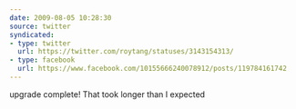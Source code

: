 ```yaml
---
date: 2009-08-05 10:28:30
source: twitter
syndicated:
- type: twitter
  url: https://twitter.com/roytang/statuses/3143154313/
- type: facebook
  url: https://www.facebook.com/10155666240078912/posts/119784161742
---
```


upgrade complete! That took longer than I expected